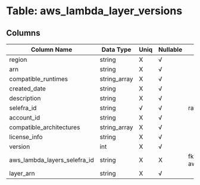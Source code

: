 # Table: aws_lambda_layer_versions

## Columns 

|  Column Name   |  Data Type  | Uniq | Nullable | Description | 
|  ----  | ----  | ----  | ----  | ---- | 
| region | string | X | √ |  | 
| arn | string | X | √ |  | 
| compatible_runtimes | string_array | X | √ |  | 
| created_date | string | X | √ |  | 
| description | string | X | √ |  | 
| selefra_id | string | √ | √ | random id | 
| account_id | string | X | √ |  | 
| compatible_architectures | string_array | X | √ |  | 
| license_info | string | X | √ |  | 
| version | int | X | √ |  | 
| aws_lambda_layers_selefra_id | string | X | X | fk to aws_lambda_layers.selefra_id | 
| layer_arn | string | X | √ |  | 


